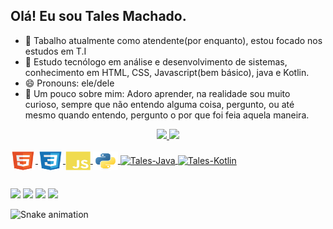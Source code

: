 ## Olá! Eu sou Tales Machado.

- 🔭 Tabalho atualmente como atendente(por enquanto), estou focado nos estudos em T.I 
- 🌱 Estudo tecnólogo em análise e desenvolvimento de sistemas, conhecimento em HTML, CSS, Javascript(bem básico), java e Kotlin. 
- 😄 Pronouns: ele/dele
-  📃 Um pouco sobre mim: Adoro aprender, na realidade sou muito curioso, sempre que não entendo alguma coisa, pergunto, ou até mesmo quando entendo, pergunto o por que foi feia aquela maneira.  

<div align="center">
  <a href="https://github.com/TalesLoran">
  <img height="180em" src="https://github-readme-stats.vercel.app/api?username=TalesLoran&show_icons=true&theme=dark&include_all_commits=true&count_private=true"/>
  <img height="140em" src="https://github-readme-stats.vercel.app/api/top-langs/?username=TalesLoran&layout=compact&langs_count=7&theme=dark"/>
</div>
<div style="display: inline_block"><br>
  <img align="center" alt="Tales-HTML" height="30" width="40" src="https://raw.githubusercontent.com/devicons/devicon/master/icons/html5/html5-original.svg">
  <img align="center" alt="Tales-CSS" height="30" width="40" src="https://raw.githubusercontent.com/devicons/devicon/master/icons/css3/css3-original.svg">
  <img align="center" alt="Tales-Js" height="30" width="40" src="https://raw.githubusercontent.com/devicons/devicon/master/icons/javascript/javascript-plain.svg">
  <img align="center" alt="Tales-Python" height="30" width="40" src="https://raw.githubusercontent.com/devicons/devicon/master/icons/python/python-original.svg">
  <img align="center" alt="Tales-Java" height="30" width="40" src="https://cdn.jsdelivr.net/gh/devicons/devicon/icons/java/java-original-wordmark.svg">
  <img align="center" alt="Tales-Kotlin" height="30" width="40" src="https://cdn.jsdelivr.net/gh/devicons/devicon/icons/kotlin/kotlin-original.svg">
  </div>

  ##

  <div>
    <a href = "mailto:talesmachado2019@gmail.com"><img src="https://img.shields.io/badge/-Gmail-%23333?style=for-the-badge&logo=gmail&logoColor=white" target="_blank"></a>
    <a href = "https://www.linkedin.com/in/tales-machado-98a6ba223/" target="_blank"><img src="https://img.shields.io/badge/LinkedIn-0077B5?style=for-the-badge&logo=linkedin&logoColor=white" target="_blank"></a>
   <a href = "https://twitter.com/TalesMachado13" target="_blank"><img src="https://img.shields.io/badge/Twitter-1DA1F2?style=for-the-badge&logo=twitter&logoColor=white" target="_blank"></a>
    <a href = "https://www.instagram.com/taleslmachado/" target="_blank"><img src="https://img.shields.io/badge/Instagram-E4405F?style=for-the-badge&logo=instagram&logoColor=white" target="_blank"></a>

 ![Snake animation](https://github.com/TalesLoran/TalesLoran/blob/output/github-contribution-grid-snake.svg)
 </div>
